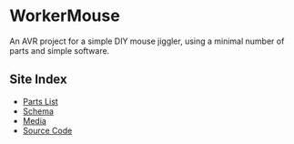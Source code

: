 # WorkerMouse

An AVR project for a simple DIY mouse jiggler, using a minimal number of parts and simple software.

## Site Index

- [Parts List](./parts-list.md)
- [Schema](./schema.md)
- [Media](./media.md)
- [Source Code](https://github.com/zbauman3/WorkerMouse)